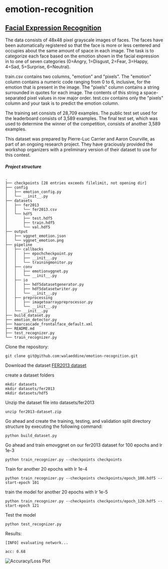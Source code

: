 # emotion-recognition


## [Facial Expression Recognition](https://www.kaggle.com/c/challenges-in-representation-learning-facial-expression-recognition-challenge/data)
The data consists of 48x48 pixel grayscale images of faces. The faces have been automatically registered so that the face is more or less centered and occupies about the same amount of space in each image. The task is to categorize each face based on the emotion shown in the facial expression in to one of seven categories (0=Angry, 1=Disgust, 2=Fear, 3=Happy, 4=Sad, 5=Surprise, 6=Neutral).

train.csv contains two columns, "emotion" and "pixels". The "emotion" column contains a numeric code ranging from 0 to 6, inclusive, for the emotion that is present in the image. The "pixels" column contains a string surrounded in quotes for each image. The contents of this string a space-separated pixel values in row major order. test.csv contains only the "pixels" column and your task is to predict the emotion column.

The training set consists of 28,709 examples. The public test set used for the leaderboard consists of 3,589 examples. The final test set, which was used to determine the winner of the competition, consists of another 3,589 examples.

This dataset was prepared by Pierre-Luc Carrier and Aaron Courville, as part of an ongoing research project. They have graciously provided the workshop organizers with a preliminary version of their dataset to use for this contest.


##### Project structure

```
.
├── checkpoints [28 entries exceeds filelimit, not opening dir]
├── config
│   ├── emotion_config.py
│   └── __init__.py
├── datasets
│   ├── fer2013
│   │   └── fer2013.csv
│   └── hdf5
│       ├── test.hdf5
│       ├── train.hdf5
│       └── val.hdf5
├── output
│   ├── vggnet_emotion.json
│   └── vggnet_emotion.png
├── pipeline
│   ├── callbacks
│   │   ├── epochcheckpoint.py
│   │   ├── __init__.py
│   │   └── trainingmonitor.py
│   ├── conv
│   │   ├── emotionvggnet.py
│   │   └── __init__.py
│   ├── io
│   │   ├── hdf5datasetgenerator.py
│   │   ├── hdf5datasetwriter.py
│   │   └── __init__.py
│   ├── preprocessing
│   │   ├── imagetoarraypreprocessor.py
│   │   └── __init__.py
│   └── __init__.py
├── build_dataset.py
├── emotion_detector.py
├── haarcascade_frontalface_default.xml
├── README.md
├── test_recognizer.py
└── train_recognizer.py
```

Clone the repository:
```
git clone git@github.com:walaeddine/emotion-recognition.git
```

Download the dataset [FER2013 dataset](https://www.kaggle.com/c/challenges-in-representation-learning-facial-expression-recognition-challenge/data)

create a dataset folders
```
mkdir datasets
mkdir datasets/fer2013
mkdir datasets/hdf5
```

Unzip the dataset file into datasets/fer2013
```
unzip fer2013-dataset.zip
```

Go ahead and create the training, testing, and validation split directory structure by executing the following command:

```
python build_dataset.py
```

Go ahead and train emovggnet on our fer2013 dataset for 100 epochs and lr 1e-3

```
python train_recognizer.py --checkpoints checkpoints
```

Train for another 20 epochs with lr 1e-4
```
python train_recognizer.py --checkpoints checkpoints/epoch_100.hdf5 --start-epoch 101
```

train the model for another 20 epochs with lr 1e-5
```
python train_recognizer.py --checkpoints checkpoints/epoch_120.hdf5 --start-epoch 121
```


Test the model
```
python test_recognizer.py
```

Results:
```
[INFO] evaluating network...

acc: 0.68
```
![Accuracy/Loss Plot](https://github.com/walaeddine/emotion-recognition/blob/main/output/vggnet_emotion.png?raw=true)

